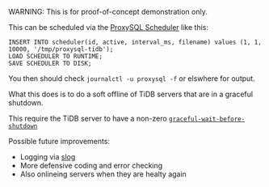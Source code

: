 WARNING: This is for proof-of-concept demonstration only.

This can be scheduled via the [ProxySQL Scheduler](https://proxysql.com/documentation/scheduler/) like this:

```
INSERT INTO scheduler(id, active, interval_ms, filename) values (1, 1, 10000, '/tmp/proxysql-tidb');
LOAD SCHEDULER TO RUNTIME;
SAVE SCHEDULER TO DISK;
```

You then should check `journalctl -u proxysql -f` or elswhere for output.

What this does is to do a soft offline of TiDB servers that are in a graceful shutdown.

This require the TiDB server to have a non-zero [`graceful-wait-before-shutdown`](https://docs.pingcap.com/tidb/stable/tidb-configuration-file#graceful-wait-before-shutdown-new-in-v50)

Possible future improvements:
- Logging via [slog](https://pkg.go.dev/log/slog)
- More defensive coding and error checking
- Also onlineing servers when they are healty again
